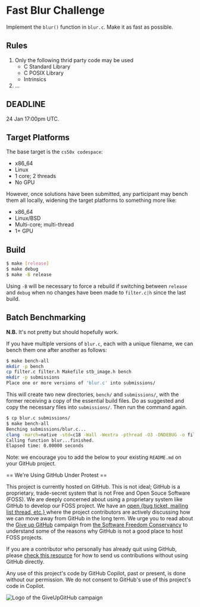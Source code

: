 # Fast Blur Challenge

Implement the `blur()` function in `blur.c`. Make it as fast as possible.

## Rules

1. Only the following thrid party code may be used
    - C Standard Library
    - C POSIX Library
    - Intrinsics
2. ...

## DEADLINE

24 Jan 17:00pm UTC.

## Target Platforms

The base target is the `cs50x codespace`:

- x86_64
- Linux
- 1 core; 2 threads
- No GPU

However, once solutions have been submitted, any participant may bench them
all locally, widening the target platforms to something more like:

- x86_64
- Linux/BSD
- Multi-core; multi-thread
- 1+ GPU

## Build

```sh
$ make [release]
$ make debug
$ make -B release
```

Using `-B` will be necessary to force a rebuild if switching between `release`
and `debug` when no changes have been made to `filter.c|h` since the last build.

## Batch Benchmarking

**N.B.** It's not pretty but should hopefully work.

If you have multiple versions of `blur.c`, each with a unique filename, we can
bench them one after another as follows:

```sh
$ make bench-all
mkdir -p bench
cp filter.c filter.h Makefile stb_image.h bench
mkdir -p submissions
Place one or more versions of 'blur.c' into submissions/
```

This will create two new directories, `bench/` and `submissions/`, with the
former receiving a copy of the essential build files.
Do as suggested and copy the necessary files into `submissions/`.
Then run the command again.

```sh
$ cp blur.c submissions/
$ make bench-all
Benching submissions/blur.c...
clang -march=native -std=c18 -Wall -Wextra -pthread -O3 -DNDEBUG -o filter filter.c -lm
Calling function blur...finished.
Elapsed time: 0.00000 seconds
```

Note: we encourage you to add the below to your existing `README.md` on your GitHub project.

== We're Using GitHub Under Protest ==

This project is currently hosted on GitHub.  This is not ideal; GitHub is a
proprietary, trade-secret system that is not Free and Open Souce Software
(FOSS).  We are deeply concerned about using a proprietary system like GitHub
to develop our FOSS project.  We have an
[open {bug ticket, mailing list thread, etc.} ](INSERT_LINK) where the
project contributors are actively discussing how we can move away from GitHub
in the long term.  We urge you to read about the
[Give up GitHub](https://GiveUpGitHub.org) campaign from
[the Software Freedom Conservancy](https://sfconservancy.org) to understand
some of the reasons why GitHub is not a good place to host FOSS projects.

If you are a contributor who personally has already quit using GitHub, please
[check this resource](INSERT_LINK) for how to send us contributions without
using GitHub directly.

Any use of this project's code by GitHub Copilot, past or present, is done
without our permission.  We do not consent to GitHub's use of this project's
code in Copilot.

![Logo of the GiveUpGitHub campaign](https://sfconservancy.org/static/img/GiveUpGitHub.png)
